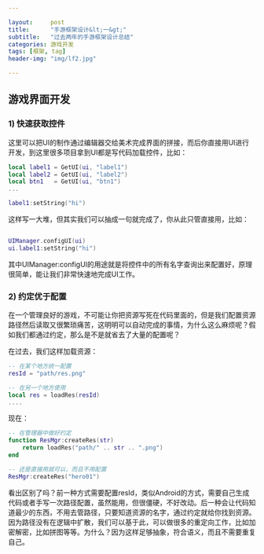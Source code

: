 ```yaml
---

layout:     post
title:      "手游框架设计&lt;一&gt;"
subtitle:   "过去两年的手游框架设计总结"
categories: 游戏开发
tags: [框架, tag]
header-img: "img/lf2.jpg"

---
```


## 游戏界面开发

### 1) 快速获取控件

这里可以把UI的制作通过编辑器交给美术完成界面的拼接，而后你直接用UI进行开发，到这里很多项目拿到UI都是写代码加载控件，比如：


~~~lua
local label1 = GetUI(ui, "label1")
local label2 = GetUI(ui, "label2")
local btn1   = GetUI(ui, "btn1")
...

label1:setString("hi")
~~~

这样写一大堆，但其实我们可以抽成一句就完成了，你从此只管直接用，比如：

~~~lua

UIManager.configUI(ui)
ui.label1:setString("hi")

~~~

其中UIManager:configUI的用途就是将控件中的所有名字查询出来配置好，原理很简单，能让我们非常快速地完成UI工作。

### 2) 约定优于配置

在一个管理良好的游戏，不可能让你把资源写死在代码里面的，但是我们配置资源路径然后读取又很繁琐痛苦，这明明可以自动完成的事情，为什么这么麻烦呢？假如我们都通过约定，那么是不是就省去了大量的配置呢？

在过去，我们这样加载资源：

~~~lua
-- 在某个地方统一配置
resId = "path/res.png"

-- 在另一个地方使用
local res = loadRes(resId)
....
~~~

现在：

~~~lua
-- 在管理器中做好约定
function ResMgr:createRes(str)
	return loadRes("path/" .. str .. ".png")
end

-- 还是直接用就可以，而且不用配置
ResMgr:createRes("hero01")
~~~

看出区别了吗？前一种方式需要配置resId，类似Android的方式，需要自己生成代码或者手写一次路径配置，虽然能用，但很僵硬，不好改动。后一种会让代码知道最少的东西，不用去管路径，只要知道资源的名字，通过约定就给你找到资源。因为路径没有在逻辑中扩散，我们可以基于此，可以做很多的重定向工作，比如加密解密，比如拼图等等。为什么？因为这样足够抽象，符合语义，而且不需要重复自己。